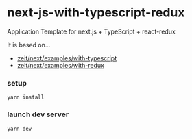 # next-js-with-typescript-redux

Application Template for next.js + TypeScript + react-redux

It is based on...

- [zeit/next/examples/with-typescript](https://github.com/zeit/next.js/tree/master/examples/with-typescript)
- [zeit/next/examples/with-redux](https://github.com/zeit/next.js/tree/master/examples/with-redux)

### setup

```
yarn install
```

### launch dev server

```
yarn dev
```
